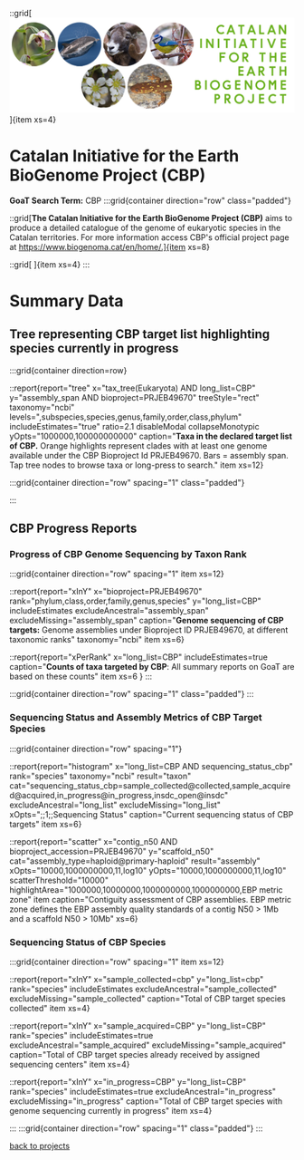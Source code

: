 ::grid[![GoaT](/static/images/CBP.jpg)]{item xs=4}

# Catalan Initiative for the Earth BioGenome Project (CBP)
**GoaT Search Term:** CBP
:::grid{container direction="row" class="padded"}

::grid[**The Catalan Initiative for the Earth BioGenome Project (CBP)** aims to produce a detailed catalogue of the genome of eukaryotic species in the Catalan territories. For more information access CBP's official project page at https://www.biogenoma.cat/en/home/.]{item xs=8}

::grid[ ]{item xs=4}
:::

# Summary Data

## Tree representing CBP target list highlighting species currently in progress

:::grid{container direction=row}

::report{report="tree" x="tax_tree(Eukaryota) AND long_list=CBP" y="assembly_span AND bioproject=PRJEB49670" treeStyle="rect" taxonomy="ncbi" levels=",subspecies,species,genus,family,order,class,phylum" includeEstimates="true" ratio=2.1 disableModal collapseMonotypic yOpts="1000000,100000000000" caption="**Taxa in the declared target list of CBP.** Orange highlights represent clades with at least one genome available under the CBP Bioproject Id PRJEB49670. Bars = assembly span. Tap tree nodes to browse taxa or long-press to search." item xs=12}

:::grid{container direction="row" spacing="1" class="padded"}

:::

## CBP Progress Reports
### Progress of CBP Genome Sequencing by Taxon Rank

:::grid{container direction="row" spacing="1" item xs=12}

::report{report="xInY" x="bioproject=PRJEB49670" rank="phylum,class,order,family,genus,species" y="long_list=CBP" includeEstimates excludeAncestral="assembly_span" excludeMissing="assembly_span" caption="**Genome sequencing of CBP targets:** Genome assemblies under Bioproject ID PRJEB49670, at different taxonomic ranks" taxonomy="ncbi" item xs=6}

::report{report="xPerRank" x="long_list=CBP" includeEstimates=true caption="**Counts of taxa targeted by CBP**: All summary reports on GoaT are based on these counts" item xs=6 }
:::

:::grid{container direction="row" spacing="1" class="padded"}
:::


### Sequencing Status and Assembly Metrics of CBP Target Species

:::grid{container direction="row" spacing="1"}

::report{report="histogram" x="long_list=CBP AND sequencing_status_cbp" rank="species" taxonomy="ncbi" result="taxon" cat="sequencing_status_cbp=sample_collected@collected,sample_acquired@acquired,in_progress@in_progress,insdc_open@insdc" excludeAncestral="long_list" excludeMissing="long_list" xOpts=";;1;;Sequencing Status" caption="Current sequencing status of CBP targets" item xs=6}

::report{report="scatter" x="contig_n50 AND bioproject_accession=PRJEB49670" y="scaffold_n50" cat="assembly_type=haploid@primary-haploid" result="assembly" xOpts="10000,1000000000,11,log10" yOpts="10000,1000000000,11,log10" scatterThreshold="10000" highlightArea="1000000,10000000,1000000000,1000000000,EBP metric zone" item caption="Contiguity assessment of CBP assemblies. EBP metric zone defines the EBP assembly quality standards of a contig N50 > 1Mb and a scaffold N50 > 10Mb" xs=6}

### Sequencing Status of CBP Species

:::grid{container direction="row" spacing="1" item xs=12}

::report{report="xInY" x="sample_collected=cbp" y="long_list=cbp" rank="species" includeEstimates excludeAncestral="sample_collected" excludeMissing="sample_collected" caption="Total of CBP target species collected" item xs=4}

::report{report="xInY" x="sample_acquired=CBP" y="long_list=CBP" rank="species" includeEstimates=true excludeAncestral="sample_acquired" excludeMissing="sample_acquired" caption="Total of CBP target species already received by assigned sequencing centers" item xs=4}

::report{report="xInY" x="in_progress=CBP" y="long_list=CBP" rank="species" includeEstimates=true excludeAncestral="in_progress" excludeMissing="in_progress" caption="Total of CBP target species with genome sequencing currently in progress" item xs=4}

:::
:::grid{container direction="row" spacing="1" class="padded"}
:::

[back to projects](/projects)
